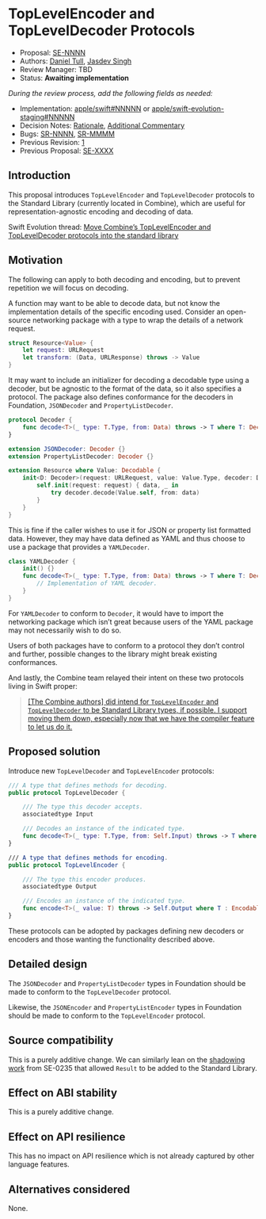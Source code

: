 # TopLevelEncoder and TopLevelDecoder Protocols

* Proposal: [SE-NNNN](NNNN-filename.md)
* Authors: [Daniel Tull](https://github.com/danielctull), [Jasdev Singh](https://github.com/jasdev)
* Review Manager: TBD
* Status: **Awaiting implementation**

*During the review process, add the following fields as needed:*

* Implementation: [apple/swift#NNNNN](https://github.com/apple/swift/pull/NNNNN) or [apple/swift-evolution-staging#NNNNN](https://github.com/apple/swift-evolution-staging/pull/NNNNN)
* Decision Notes: [Rationale](https://forums.swift.org/), [Additional Commentary](https://forums.swift.org/)
* Bugs: [SR-NNNN](https://bugs.swift.org/browse/SR-NNNN), [SR-MMMM](https://bugs.swift.org/browse/SR-MMMM)
* Previous Revision: [1](https://github.com/apple/swift-evolution/blob/...commit-ID.../proposals/NNNN-filename.md)
* Previous Proposal: [SE-XXXX](XXXX-filename.md)

## Introduction

This proposal introduces `TopLevelEncoder` and `TopLevelDecoder` protocols to the Standard Library (currently located in Combine), which are useful for representation-agnostic encoding and decoding of data.

Swift Evolution thread: [Move Combine’s TopLevelEncoder and TopLevelDecoder protocols into the standard library](https://forums.swift.org/t/move-combines-toplevelencoder-and-topleveldecoder-protocols-into-the-standard-library/32494)

## Motivation

The following can apply to both decoding and encoding, but to prevent repetition we will focus on decoding.

A function may want to be able to decode data, but not know the implementation details of the specific encoding used. Consider an open-source networking package with a type to wrap the details of a network request.

```swift
struct Resource<Value> {
    let request: URLRequest
    let transform: (Data, URLResponse) throws -> Value
}
```

It may want to include an initializer for decoding a decodable type using a decoder, but be agnostic to the format of the data, so it also specifies a protocol. The package also defines conformance for the decoders in Foundation, `JSONDecoder` and `PropertyListDecoder`.

```swift
protocol Decoder {
    func decode<T>(_ type: T.Type, from: Data) throws -> T where T: Decodable
}

extension JSONDecoder: Decoder {}
extension PropertyListDecoder: Decoder {}

extension Resource where Value: Decodable {
    init<D: Decoder>(request: URLRequest, value: Value.Type, decoder: D) {
        self.init(request: request) { data, _ in
            try decoder.decode(Value.self, from: data)
        }
    }
}
```

This is fine if the caller wishes to use it for JSON or property list formatted data. However, they may have data defined as YAML and thus choose to use a package that provides a `YAMLDecoder`.

```swift
class YAMLDecoder {
    init() {}
    func decode<T>(_ type: T.Type, from: Data) throws -> T where T: Decodable {
        // Implementation of YAML decoder.
    }
}
```

For `YAMLDecoder` to conform to `Decoder`, it would have to import the networking package which isn’t great because users of the YAML package may not necessarily wish to do so.

Users of both packages have to conform to a protocol they don’t control and further, possible changes to the library might break existing conformances.

And lastly, the Combine team relayed their intent on these two protocols living in Swift proper:

> [\[The Combine authors\] did intend for `TopLevelEncoder` and `TopLevelDecoder` to be Standard Library types, if possible. I support moving them down, especially now that we have the compiler feature to let us do it.](https://forums.swift.org/t/move-combines-toplevelencoder-and-topleveldecoder-protocols-into-the-standard-library/32494/9)

## Proposed solution

Introduce new `TopLevelDecoder` and `TopLevelEncoder` protocols:

```swift
/// A type that defines methods for decoding.
public protocol TopLevelDecoder {

    /// The type this decoder accepts.
    associatedtype Input

    /// Decodes an instance of the indicated type.
    func decode<T>(_ type: T.Type, from: Self.Input) throws -> T where T: Decodable
}

/// A type that defines methods for encoding.
public protocol TopLevelEncoder {

    /// The type this encoder produces.
    associatedtype Output

    /// Encodes an instance of the indicated type.
    func encode<T>(_ value: T) throws -> Self.Output where T : Encodable
}
```

These protocols can be adopted by packages defining new decoders or encoders and those wanting the functionality described above.

## Detailed design

The `JSONDecoder` and `PropertyListDecoder` types in Foundation should be made to conform to the `TopLevelDecoder` protocol.

Likewise, the `JSONEncoder` and `PropertyListEncoder` types in Foundation should be made to conform to the `TopLevelEncoder` protocol.

## Source compatibility

This is a purely additive change. We can similarly lean on the [shadowing work](https://github.com/apple/swift-evolution/blob/b394ae8fff585c8fdc27a50422ea8a90f13138d2/proposals/0235-add-result.md#source-compatibility) from SE-0235 that allowed `Result` to be added to the Standard Library.

## Effect on ABI stability

This is a purely additive change.

## Effect on API resilience

This has no impact on API resilience which is not already captured by other language features.

## Alternatives considered

None.


